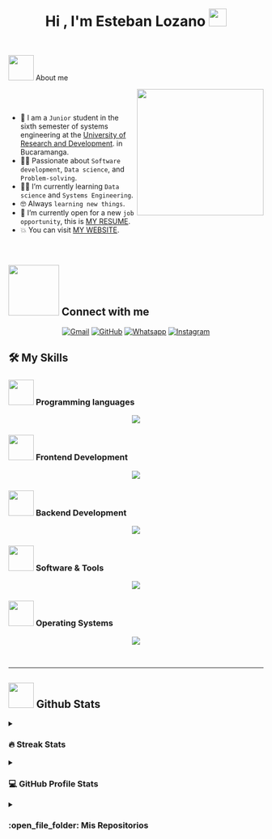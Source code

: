 <h1 align="center">Hi , I'm Esteban Lozano <img src="https://media.giphy.com/media/hvRJCLFzcasrR4ia7z/giphy.gif" width="35"></h1>



<br>



	
<picture><img src = "https://tenor.com/es-419/view/rebrnd-coding-programmer-programming-gif-5486586409214780761?raw=true" width = 50px></picture> About me

<picture> <img align="right" src="https://tenor.com/es-419/view/rebrnd-coding-programmer-programming-gif-5486586409214780761" width = 250px></picture>

<br><br>

- :school: I am a `Junior` student in the sixth semester of systems engineering at the [University of Research and Development](https://web.udi.edu.co/). in Bucaramanga.
- :technologist: Passionate about `Software development`, `Data science`, and `Problem-solving`.
- :student: I’m currently learning `Data science` and `Systems Engineering`.
- :nerd_face: Always `learning new things`.
- :thinking: I’m currently open for a new `job opportunity`, this is [MY RESUME](http://lnkiy.in/Ahmed_Hossam_Resume).
- :boom: You can visit [MY WEBSITE](https://cutt.ly/Ahmed_Hossam_Website).
<br>




## <picture> <img src="https://github.com/7oSkaaa/7oSkaaa/blob/main/Images/Connect-with-me.gif?raw=true" width="100px"> </picture> Connect with me
<p align="center">
	<a href="mailto:estebandavid1306@gmail.com"><img img src="https://img.shields.io/badge/Gmail-D14836?style=for-the-badge&logo=gmail&logoColor=white" alt="Gmail"/></a>
	<a href="https://github.com/Teban1306"><img src="https://img.shields.io/badge/GitHub-100000?style=for-the-badge&logo=github&logoColor=white" alt="GitHub"/></a>
	<a href="https://wa.me/573232231831?text=Hola,%20vengo%20de%20tu%20perfil%20de%20GitHub"><img src="https://img.shields.io/badge/WhatsApp-25D366?style=for-the-badge&logo=whatsapp&logoColor=white" alt="Whatsapp"/></a>
	<!-- waza<a href="https://www.linkedin.com/in/7oskaa/"><img src="https://img.shields.io/badge/linkedin-%230A66C2.svg?style=plastic&logo=linkedin&logoColor=white" alt="LinkedIn"/></a>-->
	<!--<a href="https://www.facebook.com/7oSkaaa"><img src="https://img.shields.io/badge/facebook-%231877F2.svg?style=plastic&logo=facebook&logoColor=white" alt="Facebook"/></a>-->
	<a href="https://www.instagram.com/l__teban?igsh=NWo5NXFjZWE0aDVx&utm_source=qr"><img src="https://img.shields.io/badge/Instagram-E4405F?style=for-the-badge&logo=instagram&logoColor=white" alt="Instagram"/></a>
</p>



## 🛠️ My Skills

### <picture> <img src = "https://github.com/7oSkaaa/7oSkaaa/blob/main/Images/Programming_Languages.gif?raw=true" width = 50px>  </picture> Programming languages

<p align="center">
  <a href="https://skillicons.dev">
    <img src="https://skillicons.dev/icons?i=cpp,js,java,py,ts" />
  </a>
</p>

### <picture> <img src = "https://github.com/7oSkaaa/7oSkaaa/blob/main/Images/Front_End.gif?raw=true" width = 50px>  </picture> Frontend Development
<p align="center">
  <a href="https://skillicons.dev">
    <img src="https://skillicons.dev/icons?i=css,html,bootstrap,tailwind,react,nextjs,vite,vue,figma" />
  </a>
</p>

### <picture> <img src = "https://github.com/7oSkaaa/7oSkaaa/blob/main/Images/IDEs.gif?raw=true" width = 50px>  </picture> Backend Development
<p align="center">
  <a href="https://skillicons.dev">
    <img src="https://skillicons.dev/icons?i=nodejs,django,nestjs,spring,postgres,mysql,mongodb,supabase" />
  </a>
</p>

 ### <picture> <img src = "https://github.com/7oSkaaa/7oSkaaa/blob/main/Images/Software_Tools.gif?raw=true" width = 50px>  </picture> Software & Tools
 
<p align="center">
  <a href="https://skillicons.dev">
    <img src="https://skillicons.dev/icons?i=eclipse,git,github,idea,notion,npm,obsidian,ps,pnpm,postman,powershell,vscode,docker" />
  </a>
</p>

 


 ### <picture> <img src = "https://github.com/7oSkaaa/7oSkaaa/blob/main/Images/OS.gif?raw=true" width = 50px>  </picture> Operating Systems
 
<p align="center">
  <a href="https://skillicons.dev">
    <img src="https://skillicons.dev/icons?i=windows,linux,arch" />
  </a>
</p>

<br> 

---


## <picture> <img src = "https://github.com/7oSkaaa/7oSkaaa/blob/main/Images/Statistics.gif?raw=true" width = 50px>  </picture> Github Stats

<details><summary><h3> 🔥 Streak Stats</h3></summary>

----	

<p align="center"><img src="https://github-readme-streak-stats.herokuapp.com/?user=Teban1306&theme=tokyonight_duo" alt="Teban1306" /></p>

</details>
  
<details><summary><h3>💻 GitHub Profile Stats</h3></summary>

----
	
<p align="center">
    <a href="https://github.com/anuraghazra/github-readme-stats">
	    <img alt="Esteban Github Stats" src="https://github-readme-stats.vercel.app/api?username=Teban1306&show_icons=true&count_private=true&locale=en&theme=tokyonight&layout=compact" height="230px"/></a>
	  <img src="https://github-readme-stats.vercel.app/api/top-langs?username=Teban1306&langs_count=10&show_icons=true&locale=en&theme=tokyonight" alt="Teban1306" height="230px"/>
<br/>

  <b>Note:</b> Top languages is only a metric of the languages my public code consists of and doesn't reflect experience or skill level.
  </p>
</details>


	
<details>
  <summary>
    <h3> :open_file_folder: Mis Repositorios </h3>
  </summary>
  <div style="display: flex; flex-wrap: wrap; justify-content: center; gap: 10px;">
    <a href="https://github.com/Teban1306/APPWEB-erp">
      <img src="https://github-readme-stats.vercel.app/api/pin/?username=Teban1306&repo=APPWEB-erp&theme=tokyonight" alt="APPWEB-erp" style="width: 300px; height: 300px; object-fit: cover;" />
    </a>
    <a href="https://github.com/Teban1306/LandingBlytheTIKNO">
      <img src="https://github-readme-stats.vercel.app/api/pin/?username=Teban1306&repo=LandingBlytheTIKNO&theme=tokyonight" alt="LandingBlytheTIKNO" style="width: 300px; height: 300px; object-fit: cover;" />
    </a>
    <a href="https://github.com/Teban1306/Integrador-Gestion-de-Equipos-y-Salas">
      <img src="https://github-readme-stats.vercel.app/api/pin/?username=Teban1306&repo=Integrador-Gestion-de-Equipos-y-Salas&theme=tokyonight" alt="Integrador-Gestion-de-Equipos-y-Salas" style="width: 300px; height: 300px; object-fit: cover;" />
    </a>
  </div>
</details>

</br></br>
	
